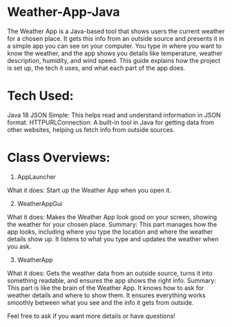 # Weather-App-Java
The Weather App is a Java-based tool that shows users the current weather for a chosen place. It gets this info from an outside source and presents it in a simple app you can see on your computer. You type in where you want to know the weather, and the app shows you details like temperature, weather description, humidity, and wind speed. This guide explains how the project is set up, the tech it uses, and what each part of the app does.

# Tech Used:
Java 18
JSON Simple: This helps read and understand information in JSON format.
HTTPURLConnection: A built-in tool in Java for getting data from other websites, helping us fetch info from outside sources.

# Class Overviews:
1. AppLauncher
   
What it does: Start up the Weather App when you open it.

2. WeatherAppGui
   
What it does: Makes the Weather App look good on your screen, showing the weather for your chosen place.
Summary: This part manages how the app looks, including where you type the location and where the weather details show up. It listens to what you type and updates the weather when you ask.

3. WeatherApp
   
What it does: Gets the weather data from an outside source, turns it into something readable, and ensures the app shows the right info.
Summary: This part is like the brain of the Weather App. It knows how to ask for weather details and where to show them. It ensures everything works smoothly between what you see and the info it gets from outside.

Feel free to ask if you want more details or have questions!
